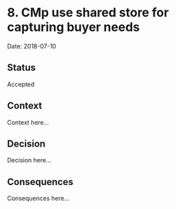 # 8. CMp use shared store for capturing buyer needs

Date: 2018-07-10

## Status

Accepted

## Context

Context here...

## Decision

Decision here...

## Consequences

Consequences here...
